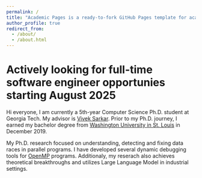 ```yaml
---
permalink: /
title: "Academic Pages is a ready-to-fork GitHub Pages template for academic personal websites"
author_profile: true
redirect_from: 
  - /about/
  - /about.html
---
```


Actively looking for full-time software engineer opportunies starting August 2025
=

Hi everyone, I am currently a 5th-year Computer Science Ph.D. student at Georgia Tech. My advisor is [Vivek Sarkar](https://vsarkar.cc.gatech.edu/). Prior to my Ph.D. journey, I earned my bachelor degree from [Washington University in St. Louis](https://washu.edu/) in December 2019.

My Ph.D. research focused on understanding, detecting and fixing data races in parallel programs. I have developed several dynamic debugging tools for [OpenMP](https://www.openmp.org/) programs. Additionaly, my reserach also achieves theoretical breakthroughs and utilizes Large Language Model in industrial settings. 